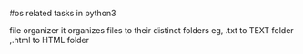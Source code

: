 
#os related tasks in python3




file organizer it organizes files to their distinct folders eg, .txt to TEXT folder ,.html to HTML folder

